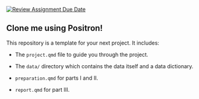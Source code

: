 [![Review Assignment Due Date](https://classroom.github.com/assets/deadline-readme-button-22041afd0340ce965d47ae6ef1cefeee28c7c493a6346c4f15d667ab976d596c.svg)](https://classroom.github.com/a/eCXjlnYV)
## Clone me using Positron!

This repository is a template for your next project. It includes:

- The `project.qmd` file to guide you through the project.

- The `data/` directory which contains the data itself and a data dictionary.

- `preparation.qmd` for parts I and II.

- `report.qmd` for part III.
